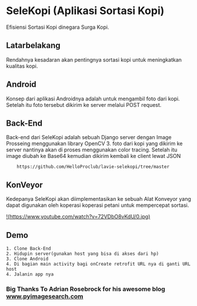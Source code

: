 # SeleKopi (Aplikasi Sortasi Kopi)

Efisiensi Sortasi Kopi dinegara Surga Kopi.

## Latarbelakang
Rendahnya kesadaran akan pentingnya sortasi kopi untuk meningkatkan kualitas kopi.

## Android
Konsep dari aplikasi Androidnya adalah untuk mengambil foto dari kopi. Setelah itu foto tersebut dikirim ke server melalui POST request.

## Back-End
Back-end dari SeleKopi adalah sebuah Django server dengan Image Prosseing menggunakan library OpenCV 3. foto dari kopi yang dikirim ke server nantinya akan di proses menggunakan color tracing. Setelah itu image diubah ke Base64 kemudian dikirim kembali ke client lewat JSON

        https://github.com/HelloProclub/lavie-selekopi/tree/master


## KonVeyor
Kedepanya SeleKopi akan diimplementasikan ke sebuah Alat Konveyor yang dapat digunakan oleh koperasi koperasi petani untuk mempercepat sortasi.

[!(https://www.youtube.com/watch?v=72VDbO8vKdU/0.jpg)](https://www.youtube.com/watch?v=72VDbO8vKdU)

## Demo
    1. Clone Back-End
    2. Hidupin server(gunakan host yang bisa di akses dari hp)
    3. Clone Android
    4. Di bagian main activity bagi onCreate retrofit URL nya di ganti URL host
    4. Jalanin app nya

### Big Thanks To Adrian Rosebrock for his awesome blog www.pyimagesearch.com